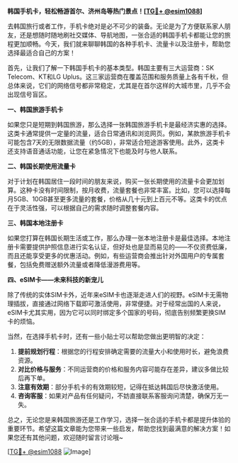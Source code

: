 **韩国手机卡，轻松畅游首尔、济州岛等热门景点！[[TG💪+ @esim1088](https://t.me/s/esim1088)]**

去韩国旅行或者工作，手机卡绝对是必不可少的装备。无论是为了方便联系家人朋友，还是想随时随地刷社交媒体、导航地图，一张合适的韩国手机卡都能让您的旅程更加顺畅。今天，我们就来聊聊韩国的各种手机卡、流量卡以及注册卡，帮助您选择最适合自己的方案！

首先，让我们了解一下韩国手机卡的基本类型。韩国主要有三大运营商：SK Telecom、KT和LG Uplus。这三家运营商在覆盖范围和服务质量上各有千秋，但总体来说，它们的网络信号都非常稳定，尤其是在首尔这样的大城市里，几乎不会出现信号盲区。

**一、韩国旅游手机卡**

如果您只是短期到韩国旅游，那么选择一张韩国旅游手机卡是最经济实惠的选择。这类卡通常提供一定量的流量，适合日常通讯和浏览网页。例如，某款旅游手机卡可能包含7天的无限数据流量（约5GB），非常适合短途游客使用。此外，这类卡还支持语音通话功能，让您在紧急情况下也能及时与他人联系。

**二、韩国长期使用流量卡**

对于计划在韩国居住一段时间的朋友来说，购买一张长期使用的流量卡会更加划算。这种卡没有时间限制，按月收费，流量套餐也非常丰富。比如，您可以选择每月5GB、10GB甚至更多流量的套餐，价格从几十元到上百元不等。这类卡的优点在于灵活性强，可以根据自己的需求随时调整套餐内容。

**三、韩国本地注册卡**

如果您打算在韩国长期生活或工作，那么办理一张本地注册卡是最佳选择。本地注册卡需要提供护照信息进行实名认证，但好处也是显而易见的——不仅资费低廉，而且还能享受更多的优惠活动。例如，有些运营商会推出针对外国用户的专属套餐，包括免费赠送额外流量或者降低漫游费用等。

**四、eSIM卡——未来科技的新宠儿**

除了传统的实体SIM卡外，近年来eSIM卡也逐渐走进人们的视野。eSIM卡无需物理插拔，直接通过网络下载即可激活使用，非常便捷。对于经常出国的人来说，eSIM卡尤其实用，因为它可以同时绑定多个国家的号码，彻底告别频繁更换SIM卡的烦恼。

当然，在选择手机卡时，还有一些小贴士可以帮助您做出更明智的决定：

1. **提前规划行程**：根据您的行程安排确定需要的流量大小和使用时长，避免浪费资源。
2. **对比价格与服务**：不同运营商的价格和服务内容可能存在差异，建议多做比较后再下单。
3. **注意有效期**：部分手机卡的有效期较短，记得在抵达韩国后尽快激活使用。
4. **咨询客服**：如果对产品有任何疑问，不妨直接联系客服询问清楚，确保万无一失。

总之，无论您是来韩国旅游还是工作学习，选择一张合适的手机卡都是提升体验的重要环节。希望这篇文章能为您带来一些启发，帮助您找到最满意的解决方案！如果您还有其他问题，欢迎随时留言讨论哦~

[[TG💪+ @esim1088](https://t.me/s/esim1088) ![Image](https://i.postimg.cc/4NQfJmqS/Snipaste-2025-05-13-00-14-12.png)]
